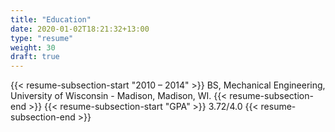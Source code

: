 ```yaml
---
title: "Education"
date: 2020-01-02T18:21:32+13:00
type: "resume"
weight: 30
draft: true
---
```


{{< resume-subsection-start "2010 – 2014" >}}
BS, Mechanical Engineering, University of Wisconsin - Madison, Madison, WI.
{{< resume-subsection-end >}}
{{< resume-subsection-start "GPA" >}}
3.72/4.0
{{< resume-subsection-end >}}
